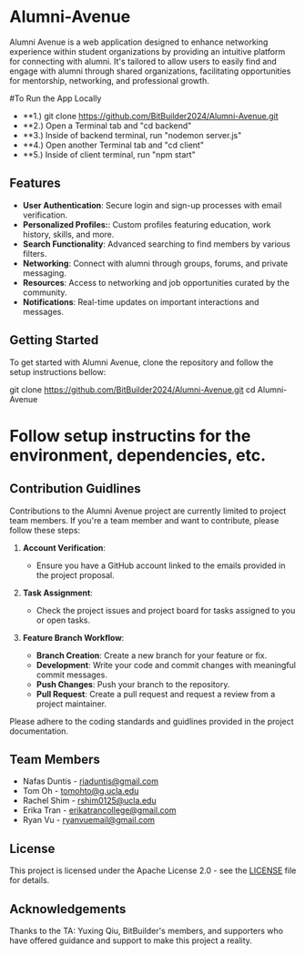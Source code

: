 # Alumni-Avenue

Alumni Avenue is a web application designed to enhance networking experience within student organizations by providing an intuitive platform for connecting with alumni. 
It's tailored to allow users to easily find and engage with alumni through shared organizations, facilitating opportunities for mentorship, networking, and professional growth.

#To Run the App Locally
- **1.) git clone https://github.com/BitBuilder2024/Alumni-Avenue.git
- **2.) Open a Terminal tab and "cd backend"
- **3.) Inside of backend terminal, run "nodemon server.js"
- **4.) Open another Terminal tab and "cd client"
- **5.) Inside of client terminal, run "npm start"

## Features
- **User Authentication**: Secure login and sign-up processes with email verification.
- **Personalized Profiles:**: Custom profiles featuring education, work history, skills, and more.
- **Search Functionality**: Advanced searching to find members by various filters.
- **Networking**: Connect with alumni through groups, forums, and private messaging.
- **Resources**: Access to networking and job opportunities curated by the community.
- **Notifications**: Real-time updates on important interactions and messages.

## Getting Started

To get started with Alumni Avenue, clone the repository and follow the setup instructions bellow:

git clone https://github.com/BitBuilder2024/Alumni-Avenue.git
cd Alumni-Avenue
# Follow setup instructins for the environment, dependencies, etc.

## Contribution Guidlines

Contributions to the Alumni Avenue project are currently limited to project team members. If you're a team member and want to contribute, please follow these steps:

1. **Account Verification**:
   - Ensure you have a GitHub account linked to the emails provided in the project proposal.
     
2. **Task Assignment**:
   - Check the project issues and project board for tasks assigned to you or open tasks.
  
3. **Feature Branch Workflow**:
   - **Branch Creation**: Create a new branch for your feature or fix.
   - **Development**: Write your code and commit changes with meaningful commit messages.
   - **Push Changes**: Push your branch to the repository.
   - **Pull Request**: Create a pull request and request a review from a project maintainer.

Please adhere to the coding standards and guidlines provided in the project documentation.

## Team Members

- Nafas Duntis - riaduntis@gmail.com
- Tom Oh - tomohto@g.ucla.edu
- Rachel Shim - rshim0125@ucla.edu
- Erika Tran - erikatrancollege@gmail.com
- Ryan Vu - ryanvuemail@gmail.com

## License

This project is licensed under the Apache License 2.0 - see the [LICENSE](LICENSE) file for details.

## Acknowledgements

Thanks to the TA: Yuxing Qiu, BitBuilder's members, and supporters who have offered guidance and support to make this project a reality.
   
